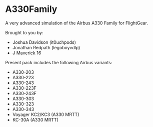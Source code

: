 # A330Family
A very advanced simulation of the Airbus A330 Family for FlightGear.

Brought to you by:
- Joshua Davidson (it0uchpods)
- Jonathan Redpath (legoboyvdlp)
- J Maverick 16

Present pack includes the following Airbus variants:
- A330-203
- A330-223
- A330-243
- A330-223F
- A330-243F
- A330-303
- A330-323
- A330-343
- Voyager KC2/KC3 (A330 MRTT)
- KC-30A (A330 MRTT)
